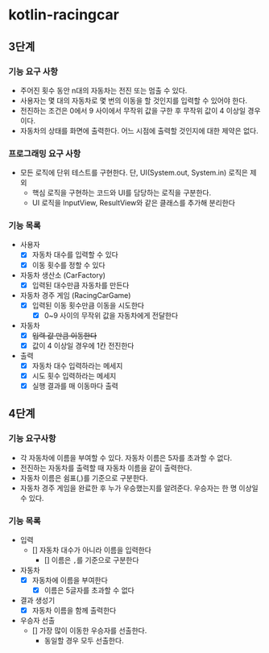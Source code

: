# kotlin-racingcar
## 3단계 
### 기능 요구 사항 
- 주어진 횟수 동안 n대의 자동차는 전진 또는 멈출 수 있다.
- 사용자는 몇 대의 자동차로 몇 번의 이동을 할 것인지를 입력할 수 있어야 한다.
- 전진하는 조건은 0에서 9 사이에서 무작위 값을 구한 후 무작위 값이 4 이상일 경우이다.
- 자동차의 상태를 화면에 출력한다. 어느 시점에 출력할 것인지에 대한 제약은 없다.

### 프로그래밍 요구 사항 
- 모든 로직에 단위 테스트를 구현한다. 단, UI(System.out, System.in) 로직은 제외
  - 핵심 로직을 구현하는 코드와 UI를 담당하는 로직을 구분한다.
  - UI 로직을 InputView, ResultView와 같은 클래스를 추가해 분리한다

### 기능 목록
- 사용자 
  - [x] 자동차 대수를 입력할 수 있다 
  - [x] 이동 횟수를 정할 수 있다
- 자동차 생산소 (CarFactory)
  - [x] 입력된 대수만큼 자동차를 만든다
- 자동차 경주 게임 (RacingCarGame)
  - [x] 입력된 이동 횟수만큼 이동을 시도한다
    - [x] 0~9 사이의 무작위 값을 자동차에게 전달한다  
- 자동차
  - [x] ~~입력 값 만큼 이동한다~~
  - [x] 값이 4 이상일 경우에 1칸 전진한다 
- 출력
  - [x] 자동차 대수 입력하라는 메세지
  - [x] 시도 횟수 입력하라는 메세지
  - [x] 실행 결과를 매 이동마다 출력

## 4단계
### 기능 요구사항 
- 각 자동차에 이름을 부여할 수 있다. 자동차 이름은 5자를 초과할 수 없다.
- 전진하는 자동차를 출력할 때 자동차 이름을 같이 출력한다.
- 자동차 이름은 쉼표(,)를 기준으로 구분한다.
- 자동차 경주 게임을 완료한 후 누가 우승했는지를 알려준다. 우승자는 한 명 이상일 수 있다.

### 기능 목록 
- 입력 
  - [] 자동차 대수가 아니라 이름을 입력한다
    - [] 이름은 `,`를 기준으로 구분한다 
- 자동차
  - [x] 자동차에 이름을 부여한다
    - [x] 이름은 5글자를 초과할 수 없다 
- 결과 생성기 
  - [x] 자동차 이름을 함께 출력한다 
- 우승자 선출 
  - [] 가장 많이 이동한 우승자를 선출한다. 
    - 동일할 경우 모두 선출한다. 